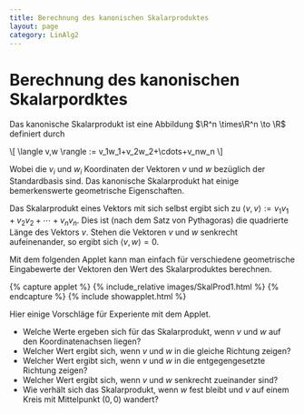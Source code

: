 ```yaml
---
title: Berechnung des kanonischen Skalarproduktes
layout: page
category: LinAlg2
---
```



# Berechnung des kanonischen Skalarpordktes

Das kanonische Skalarprodukt ist eine Abbildung $\R^n \times\R^n \to \R$ definiert durch

\\[
\langle v,w \rangle := v_1w_1+v_2w_2+\cdots+v_nw_n
\\]

Wobei die $v_i$ und $w_i$ Koordinaten der Vektoren $v$ und $w$  bezüglich der Standardbasis sind.
Das kanonische Skalarprodukt hat einige bemerkenswerte geometrische Eigenschaften.

Das Skalarprodukt eines Vektors mit sich selbst ergibt sich zu
$\langle v,v \rangle := v_1v_1+v_2v_2+\cdots+v_nv_n$. Dies ist (nach dem Satz von Pythagoras) die quadrierte Länge des Vektors $v$.
Stehen die Vektoren $v$ und $w$ senkrecht aufeinenander, so ergibt sich $\langle v,w \rangle = 0$.

Mit dem folgenden Applet kann man einfach für verschiedene geometrische Eingabewerte der Vektoren
den Wert des Skalarproduktes berechnen.

{% capture applet %} {% include_relative images/SkalProd1.html %} {% endcapture %}
{% include showapplet.html %}


Hier einige Vorschläge für Experiente mit dem Applet.
   * Welche Werte ergeben sich für das Skalarprodukt, wenn $v$ und $w$ auf den Koordinatenachsen liegen?
   * Welcher Wert ergibt sich, wenn $v$ und $w$  in die gleiche Richtung zeigen?
   * Welcher Wert ergibt sich, wenn $v$ und $w$  in die entgegengesetzte Richtung zeigen?
   * Welcher Wert ergibt sich, wenn $v$ und $w$  senkrecht zueinander sind?
   * Wie verhält sich das Skalarprodukt, wenn $w$ fest bleibt und $v$ auf einem Kreis mit Mittelpunkt $(0,0)$ wandert?
